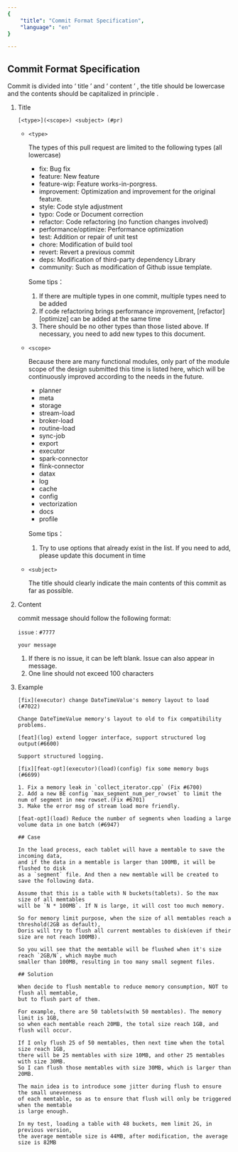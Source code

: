 ```yaml
---
{
    "title": "Commit Format Specification",
    "language": "en"
}

---
```


<!-- 
Licensed to the Apache Software Foundation (ASF) under one
or more contributor license agreements.  See the NOTICE file
distributed with this work for additional information
regarding copyright ownership.  The ASF licenses this file
to you under the Apache License, Version 2.0 (the
"License"); you may not use this file except in compliance
with the License.  You may obtain a copy of the License at

  http://www.apache.org/licenses/LICENSE-2.0

Unless required by applicable law or agreed to in writing,
software distributed under the License is distributed on an
"AS IS" BASIS, WITHOUT WARRANTIES OR CONDITIONS OF ANY
KIND, either express or implied.  See the License for the
specific language governing permissions and limitations
under the License.
-->



## Commit Format Specification

Commit is divided into ‘ title ’ and ‘ content ’ , the title should be lowercase and the contents  should be capitalized in principle .

1. Title

    `[<type>](<scope>) <subject> (#pr)`

    * `<type>`

        The types of this pull request are limited to the following types (all lowercase)
        
        * fix: Bug fix
        * feature: New feature
        * feature-wip: Feature works-in-porgress.
        * improvement: Optimization and improvement for the original feature. 
        * style: Code style adjustment
        * typo: Code or Document correction
        * refactor: Code refactoring (no function changes involved)
        * performance/optimize: Performance optimization
        * test: Addition or repair of unit test
        * chore: Modification of build tool
        * revert: Revert a previous commit
        * deps: Modification of third-party dependency Library
        * community: Such as modification of Github issue template.

        Some tips：
        
        1. If there are multiple types in one commit, multiple types need to be added
        2. If code refactoring brings performance improvement,  [refactor][optimize] can be added at the same time
        3. There should be no other types than those listed above. If necessary, you need to add new types to this document.

    * `<scope>`

        Because there are many functional modules, only part of the module scope of the design submitted this time is listed here, which will be continuously improved according to the needs in the future.

        * planner
        * meta
        * storage
        * stream-load
        * broker-load
        * routine-load
        * sync-job
        * export
        * executor
        * spark-connector
        * flink-connector
        * datax
        * log
        * cache
        * config
        * vectorization
        * docs
        * profile

        Some tips：

        1. Try to use options that already exist in the list. If you need to add, please update this document in time

    * `<subject>`

        The title should clearly indicate the main contents of this commit as far as possible.

2. Content

    commit message should follow the following format: 
    
    ```
    issue：#7777
    
    your message
    ```
    
    1. If there is no issue, it can be left blank. Issue can also appear in message.
    1. One line should not exceed 100 characters

3. Example

    ```
    [fix](executor) change DateTimeValue's memory layout to load (#7022)
    
    Change DateTimeValue memory's layout to old to fix compatibility problems.
    ```
    
    ```
    [feat](log) extend logger interface, support structured log output(#6600)
    
    Support structured logging.
    ```
    
    ```
    [fix][feat-opt](executor)(load)(config) fix some memory bugs (#6699)
    
    1. Fix a memory leak in `collect_iterator.cpp` (Fix #6700)
    2. Add a new BE config `max_segment_num_per_rowset` to limit the num of segment in new rowset.(Fix #6701)
    3. Make the error msg of stream load more friendly.
    ```
    
    ```
    [feat-opt](load) Reduce the number of segments when loading a large volume data in one batch (#6947)
    
    ## Case
    
    In the load process, each tablet will have a memtable to save the incoming data,
    and if the data in a memtable is larger than 100MB, it will be flushed to disk
    as a `segment` file. And then a new memtable will be created to save the following data.
    
    Assume that this is a table with N buckets(tablets). So the max size of all memtables
    will be `N * 100MB`. If N is large, it will cost too much memory.
    
    So for memory limit purpose, when the size of all memtables reach a threshold(2GB as default),
    Doris will try to flush all current memtables to disk(even if their size are not reach 100MB).
    
    So you will see that the memtable will be flushed when it's size reach `2GB/N`, which maybe much
    smaller than 100MB, resulting in too many small segment files.
    
    ## Solution
    
    When decide to flush memtable to reduce memory consumption, NOT to flush all memtable,
    but to flush part of them.
    
    For example, there are 50 tablets(with 50 memtables). The memory limit is 1GB,
    so when each memtable reach 20MB, the total size reach 1GB, and flush will occur.
    
    If I only flush 25 of 50 memtables, then next time when the total size reach 1GB,
    there will be 25 memtables with size 10MB, and other 25 memtables with size 30MB.
    So I can flush those memtables with size 30MB, which is larger than 20MB.
    
    The main idea is to introduce some jitter during flush to ensure the small unevenness
    of each memtable, so as to ensure that flush will only be triggered when the memtable
    is large enough.
    
    In my test, loading a table with 48 buckets, mem limit 2G, in previous version,
    the average memtable size is 44MB, after modification, the average size is 82MB
    ```
